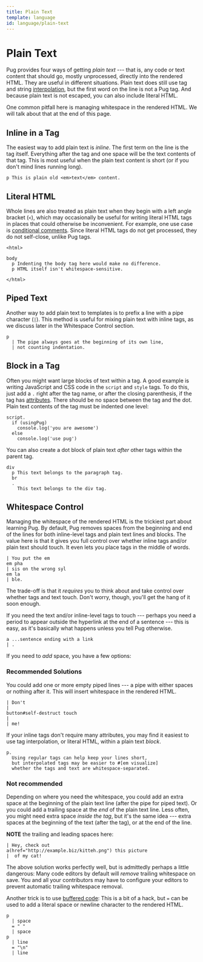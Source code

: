 ```yaml
---
title: Plain Text
template: language
id: language/plain-text
---
```


# Plain Text

Pug provides four ways of getting *plain text* --- that is, any code or text content that should go, mostly unprocessed, directly into the rendered HTML. They are useful in different situations. Plain text does still use tag and string [interpolation](interpolation.html), but the first word on the line is not a Pug tag. And because plain text is not escaped, you can also include literal HTML.

One common pitfall here is managing whitespace in the rendered HTML. We will talk about that at the end of this page.

## Inline in a Tag

The easiest way to add plain text is *inline*. The first term on the line is the tag itself. Everything after the tag and one space will be the text contents of that tag. This is most useful when the plain text content is short (or if you don't mind lines running long).

```pug-preview
p This is plain old <em>text</em> content.
```

## Literal HTML

Whole lines are also treated as plain text when they begin with a left angle bracket (`<`), which may occasionally be useful for writing literal HTML tags in places that could otherwise be inconvenient. For example, one use case is [conditional comments](comments.html#conditional-comments). Since literal HTML tags do not get processed, they do not self-close, unlike Pug tags.

```pug-preview
<html>

body
  p Indenting the body tag here would make no difference.
  p HTML itself isn't whitespace-sensitive.

</html>
```

## Piped Text

Another way to add plain text to templates is to prefix a line with a pipe character (`|`). This method is useful for mixing plain text with inline tags, as we discuss later in the Whitespace Control section.

```pug-preview
p
  | The pipe always goes at the beginning of its own line,
  | not counting indentation.
```

## Block in a Tag

Often you might want large blocks of text within a tag.  A good example is writing JavaScript and CSS code in the `script` and `style` tags.  To do this, just add a `.` right after the tag name, or after the closing parenthesis, if the tag has [attributes](attributes.html). There should be no space between the tag and the dot. Plain text contents of the tag must be indented one level:

```pug-preview
script.
  if (usingPug)
    console.log('you are awesome')
  else
    console.log('use pug')
```

You can also create a dot block of plain text *after* other tags within the parent tag.

```pug-preview
div
  p This text belongs to the paragraph tag.
  br
  .
    This text belongs to the div tag.
```

## Whitespace Control

Managing the whitespace of the rendered HTML is the trickiest part about learning Pug. By default, Pug removes spaces from the beginning and end of the lines for both inline-level tags and plain text lines and blocks. The value here is that it gives you full control over whether inline tags and/or plain text should touch. It even lets you place tags in the middle of words.

```pug-preview
| You put the em
em pha
| sis on the wrong syl
em la
| ble.
```

The trade-off is that it *requires* you to think about and take control over whether tags and text touch. Don't worry, though, you'll get the hang of it soon enough.

If you need the text and/or inline-level tags to touch --- perhaps you need a period to appear outside the hyperlink at the end of a sentence --- this is easy, as it's basically what happens unless you tell Pug otherwise.

```pug-preview
a ...sentence ending with a link
| .
```

If you need to *add* space, you have a few options:

### Recommended Solutions

You could add one or more empty piped lines --- a pipe with either spaces or nothing after it. This will insert whitespace in the rendered HTML.

```pug-preview
| Don't
|
button#self-destruct touch
|
| me!
```

If your inline tags don't require many attributes, you may find it easiest to use tag interpolation, or literal HTML, within a plain text *block*.

```pug-preview
p.
  Using regular tags can help keep your lines short,
  but interpolated tags may be easier to #[em visualize]
  whether the tags and text are whitespace-separated.
```

### Not recommended

Depending on where you need the whitespace, you could add an extra space at the beginning of the plain text line (after the pipe for piped text). Or you could add a trailing space at the *end* of the plain text line. Less often, you might need extra space *inside the tag*, but it's the same idea --- extra spaces at the beginning of the text (after the tag), or at the end of the line.

**NOTE** the trailing and leading spaces here:

```pug-preview
| Hey, check out 
a(href="http://example.biz/kitteh.png") this picture
|  of my cat!
```

The above solution works perfectly well, but is admittedly perhaps a little dangerous: Many code editors by default will *remove* trailing whitespace on save. You and all your contributors may have to configure your editors to prevent automatic trailing whitespace removal.

Another trick is to use [buffered code](code.html#buffered-code): This is a bit of a hack, but `=` can be used to add a literal space or newline character to the rendered HTML.

```pug-preview
p
  | space
  = " "
  | space
p
  | line
  = "\n"
  | line
```
